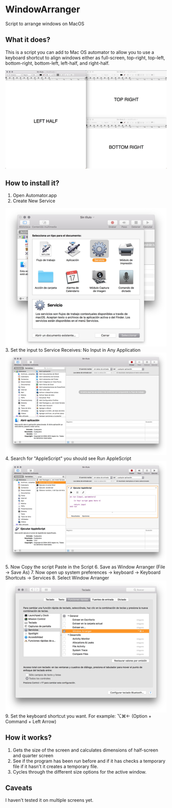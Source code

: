 # WindowArranger
Script to arrange windows on MacOS

## What it does?
This is a script you can add to Mac OS automator to allow you to use a keyboard shortcut to align windows either as full-screen, top-right, top-left, bottom-right, bottom-left, left-half, and right-half. 

<img src="docs/screenshots/Arrangement.jpg">

## How to install it?
1. Open Automator.app
2. Create New Service 
<img src="docs/screenshots/step2.jpg">
3. Set the input to Service Receives: No Input in Any Application
<img src="docs/screenshots/step3.jpg">
4. Search for "AppleScript" you should see Run AppleScript
<img src="docs/screenshots/step4.jpg">
5. Now Copy the script Paste in the Script
6. Save as Window Arranger (File -> Save As)
7. Now open up system preferences -> keyboard -> Keyboard Shortcuts -> Services
8. Select Window Arranger
<img src ="docs/screenshots/step8.jpg">
9. Set the keyboard shortcut you want. For example: ⌥⌘← (Option + Command + Left Arrow)

## How it works? 
1. Gets the size of the screen and calculates dimensions of half-screen and quarter screen
2. See if the program has been run before and if it has checks a temporary file if it hasn't it creates a temporary file.
3. Cycles through the different size options for the active window.

## Caveats
I haven't tested it on multiple screens yet. 